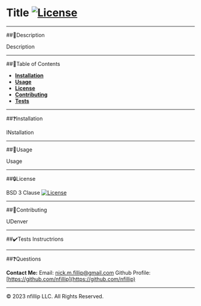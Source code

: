 
# Title [![License](https://img.shields.io/badge/License-BSD_3--Clause-blue.svg)](https://opensource.org/licenses/BSD-3-Clause)

---
##🔎Description
    
Description

---    
##📑Table of Contents

+ **[Installation](#installation)**
+ **[Usage](#usage)**
+ **[License](#license)**
+ **[Contributing](#contributing)**
+ **[Tests](#tests)**

---  
##❓Installation
    
INstallation

---    
##🔎Usage
    
Usage

---    
##🔒License
    
BSD 3 Clause
[![License](https://img.shields.io/badge/License-BSD_3--Clause-blue.svg)](https://opensource.org/licenses/BSD-3-Clause)

---
##💠Contributing
    
UDenver

---
##✔️Tests
Instructrions

---
##❓Questions

**Contact Me:**
Email: [nick.m.fillip@gmail.com](nick.m.fillip@gmail.com)
Github Profile: [https://github.com/nfillip](https://github.com/nfillip)

---
© 2023 nfillip LLC. All Rights Reserved.
    